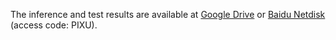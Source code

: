 The inference and test results  are available at [Google Drive](https://drive.google.com/file/d/1Q1uA8Jh2wM2suvMy0RbZMJknIqObac6I/view?usp=drive_link) or [Baidu Netdisk](https://pan.baidu.com/s/1XhLvX8QSSb4MU4HHvZ6dcQ) (access code: PIXU).
